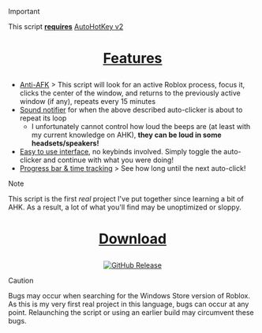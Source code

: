 > [!IMPORTANT]
> This script **<ins>requires</ins>** [AutoHotKey v2](https://autohotkey.com/download/ahk-v2.exe)

# <p align=center><ins>**Features**</ins></p>
- <ins>Anti-AFK</ins> > This script will look for an active Roblox process, focus it, clicks the center of the window, and returns to the previously active window (if any), repeats every 15 minutes
- <ins>Sound notifier</ins> for when the above described auto-clicker is about to repeat its loop
  - I unfortunately cannot control how loud the beeps are (at least with my current knowledge on AHK), **they can be loud in some headsets/speakers!**
- <ins>Easy to use interface</ins>, no keybinds involved. Simply toggle the auto-clicker and continue with what you were doing!
- <ins>Progress bar & time tracking</ins> > See how long until the next auto-click!
> [!NOTE]
> This script is the first *real* project I've put together since learning a bit of AHK. As a result, a lot of what you'll find may be unoptimized or sloppy.

# <p align=center><ins>**Download**</ins></p>
<div align="center">
  
[![GitHub Release](https://img.shields.io/github/v/release/WoahItsJeebus/Roblox-Anti-AFK?sort=semver&display_name=release&style=for-the-badge&label=Latest)](https://github.com/WoahItsJeebus/Roblox-Anti-AFK/releases/download/1.0.0/Roblox.Anti-AFK_1.0.0.zip)
</div>

> [!CAUTION]
> Bugs may occur when searching for the Windows Store version of Roblox.
> As this is my very first real project in this language, bugs can occur at any point. Relaunching the script or using an earlier build may circumvent these bugs.
